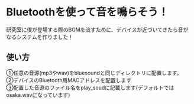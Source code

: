 # Bluetoothを使って音を鳴らそう！
研究室に僕が登場する際のBGMを流すために、デバイスが近づいてきたら音がなるシステムを作りました！

## 使い方  
①任意の音源(mp3やwav)をbluesoundと同じディレクトリに配置します。  
②デバイスのBluetooth用MACアドレスを配置します  
③配置した音源のファイル名をplay_soudに記載します(デフォルトではosaka.wavになっています)

